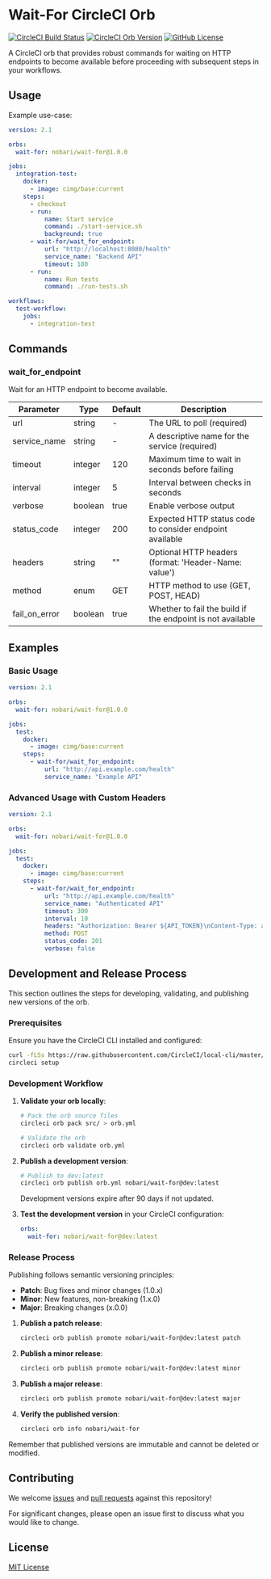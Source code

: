 # Wait-For CircleCI Orb

[![CircleCI Build Status](https://circleci.com/gh/nobari/wait-for.svg?style=shield "CircleCI Build Status")](https://circleci.com/gh/nobari/wait-for) [![CircleCI Orb Version](https://badges.circleci.com/orbs/nobari/wait-for.svg)](https://circleci.com/orbs/registry/orb/nobari/wait-for) [![GitHub License](https://img.shields.io/badge/license-MIT-lightgrey.svg)](https://raw.githubusercontent.com/nobari/wait-for/master/LICENSE)

A CircleCI orb that provides robust commands for waiting on HTTP endpoints to become available before proceeding with subsequent steps in your workflows.

## Usage

Example use-case:

```yaml
version: 2.1

orbs:
  wait-for: nobari/wait-for@1.0.0

jobs:
  integration-test:
    docker:
      - image: cimg/base:current
    steps:
      - checkout
      - run:
          name: Start service
          command: ./start-service.sh
          background: true
      - wait-for/wait_for_endpoint:
          url: "http://localhost:8080/health"
          service_name: "Backend API"
          timeout: 180
      - run:
          name: Run tests
          command: ./run-tests.sh

workflows:
  test-workflow:
    jobs:
      - integration-test
```

## Commands

### wait_for_endpoint

Wait for an HTTP endpoint to become available.

| Parameter    | Type      | Default | Description                                                    |
|--------------|-----------|---------|----------------------------------------------------------------|
| url          | string    | -       | The URL to poll (required)                                     |
| service_name | string    | -       | A descriptive name for the service (required)                  |
| timeout      | integer   | 120     | Maximum time to wait in seconds before failing                 |
| interval     | integer   | 5       | Interval between checks in seconds                             |
| verbose      | boolean   | true    | Enable verbose output                                         |
| status_code  | integer   | 200     | Expected HTTP status code to consider endpoint available       |
| headers      | string    | ""      | Optional HTTP headers (format: 'Header-Name: value')           |
| method       | enum      | GET     | HTTP method to use (GET, POST, HEAD)                           |
| fail_on_error| boolean   | true    | Whether to fail the build if the endpoint is not available     |

## Examples

### Basic Usage

```yaml
version: 2.1

orbs:
  wait-for: nobari/wait-for@1.0.0

jobs:
  test:
    docker:
      - image: cimg/base:current
    steps:
      - wait-for/wait_for_endpoint:
          url: "http://api.example.com/health"
          service_name: "Example API"
```

### Advanced Usage with Custom Headers

```yaml
version: 2.1

orbs:
  wait-for: nobari/wait-for@1.0.0

jobs:
  test:
    docker:
      - image: cimg/base:current
    steps:
      - wait-for/wait_for_endpoint:
          url: "http://api.example.com/health"
          service_name: "Authenticated API"
          timeout: 300
          interval: 10
          headers: "Authorization: Bearer ${API_TOKEN}\nContent-Type: application/json"
          method: POST
          status_code: 201
          verbose: false
```

## Development and Release Process

This section outlines the steps for developing, validating, and publishing new versions of the orb.

### Prerequisites

Ensure you have the CircleCI CLI installed and configured:

```bash
curl -fLSs https://raw.githubusercontent.com/CircleCI/local-cli/master/install.sh | bash
circleci setup
```

### Development Workflow

1. **Validate your orb locally**:
   ```bash
   # Pack the orb source files
   circleci orb pack src/ > orb.yml
   
   # Validate the orb
   circleci orb validate orb.yml
   ```

2. **Publish a development version**:
   ```bash
   # Publish to dev:latest
   circleci orb publish orb.yml nobari/wait-for@dev:latest
   ```
   Development versions expire after 90 days if not updated.

3. **Test the development version** in your CircleCI configuration:
   ```yaml
   orbs:
     wait-for: nobari/wait-for@dev:latest
   ```

### Release Process

Publishing follows semantic versioning principles:
- **Patch**: Bug fixes and minor changes (1.0.x)
- **Minor**: New features, non-breaking (1.x.0)
- **Major**: Breaking changes (x.0.0)

1. **Publish a patch release**:
   ```bash
   circleci orb publish promote nobari/wait-for@dev:latest patch
   ```

2. **Publish a minor release**:
   ```bash
   circleci orb publish promote nobari/wait-for@dev:latest minor
   ```

3. **Publish a major release**:
   ```bash
   circleci orb publish promote nobari/wait-for@dev:latest major
   ```

4. **Verify the published version**:
   ```bash
   circleci orb info nobari/wait-for
   ```

Remember that published versions are immutable and cannot be deleted or modified.

## Contributing

We welcome [issues](https://github.com/nobari/wait-for/issues) and [pull requests](https://github.com/nobari/wait-for/pulls) against this repository!

For significant changes, please open an issue first to discuss what you would like to change.

## License

[MIT License](LICENSE) 